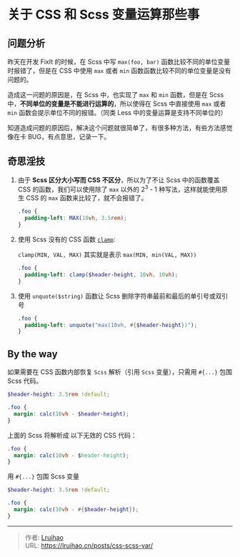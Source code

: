 # 关于 CSS 和 Scss 变量运算那些事


## 问题分析
昨天在开发 FixIt 的时候，在 Scss 中写 `max(foo, bar)` 函数比较不同的单位变量时报错了，但是在 CSS 中使用 `max` 或者 `min` 函数函数比较不同的单位变量是没有问题的。

造成这一问题的原因是，在 Scss 中，也实现了 `max` 和 `min` 函数，但是在 Scss 中，**不同单位的变量是不能进行运算的**，所以使得在 Scss 中直接使用 `max` 或者 `min` 函数会提示单位不同的报错。（同类 Less 中的变量运算是支持不同单位的）

知道造成问题的原因后，解决这个问题就很简单了，有很多种方法，有些方法感觉像在卡 BUG，有点意思，记录一下。

<!--more-->

## 奇思淫技

1. 由于 **Scss 区分大小写而 CSS 不区分**，所以为了不让 Scss 中的函数覆盖 CSS 的函数，我们可以使用除了 `max` 以外的 2<sup>3</sup> - 1 种写法，这样就能使用原生 CSS 的 `max` 函数来比较了，就不会报错了。

     ```scss
     .foo {
       padding-left: MAX(10vh, 3.5rem);
     }
     ```
     
2. 使用 Scss 没有的 CSS 函数 [`clamp`](https://developer.mozilla.org/zh-CN/docs/web/css/clamp):

     `clamp(MIN, VAL, MAX)` 其实就是表示 `max(MIN, min(VAL, MAX))`
     ```scss
     .foo {
       padding-left: clamp($header-height, 10vh, 10vh);
     }
     ```
3. 使用 `unquote($string)` 函数让 Scss 删除字符串最前和最后的单引号或双引号

     ```scss
     .foo {
       padding-left: unquote("max(10vh, #{$header-height})");
     }
     ```

## By the way

如果需要在 CSS 函数内部恢复 `Scss` 解析（引用 `Scss` 变量），只需用 `#{...}` 包围 Scss 代码。

```scss
$header-height: 3.5rem !default;

.foo {
  margin: calc(10vh - $header-height);
}
```

上面的 Scss 将解析成 以下无效的 CSS 代码：

```css
.foo {
  margin: calc(10vh - $header-height);
}
```

用 `#{...}` 包围 Scss 变量

```scss
$header-height: 3.5rem !default;

.foo {
  margin: calc(10vh - #{$header-height});
}
```

---

> 作者: [Lruihao](https://github.com/Lruihao)  
> URL: https://lruihao.cn/posts/css-scss-var/  

